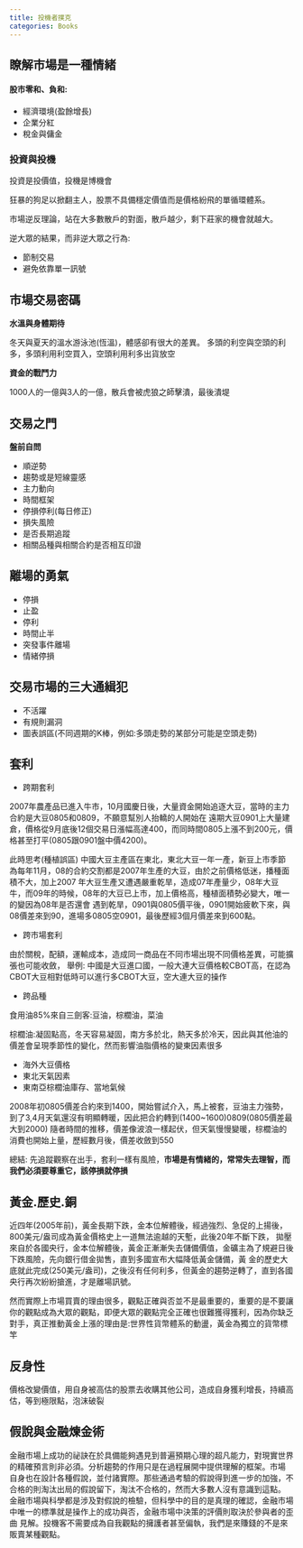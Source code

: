 ```yaml
---
title: 投機者撲克
categories: Books
---
```



## 瞭解市場是一種情緒

#### 股市零和、負和:
- 經濟環境(盈餘增長)
- 企業分紅
- 稅金與傭金

### 投資與投機
投資是投價值，投機是博機會

狂暴的狗足以掀翻主人，股票不具備穩定價值而是價格紛飛的單循環體系。

市場逆反理論，站在大多數散戶的對面，散戶越少，剩下莊家的機會就越大。

逆大眾的結果，而非逆大眾之行為:
- 節制交易
- 避免依靠單一訊號


## 市場交易密碼

**水溫與身體期待**

冬天與夏天的溫水游泳池(恆溫)，體感卻有很大的差異。
多頭的利空與空頭的利多，多頭利用利空買入，空頭利用利多出貨放空


**資金的戰鬥力**

1000人的一億與3人的一億，散兵會被虎狼之師擊潰，最後潰堤


## 交易之門

**盤前自問**

- 順逆勢
- 趨勢或是短線靈感
- 主力動向
- 時間框架
- 停損停利(每日修正)
- 損失風險
- 是否長期追蹤
- 相關品種與相關合約是否相互印證

## 離場的勇氣

- 停損
- 止盈
- 停利
- 時間止半
- 突發事件離場
- 情緒停損


## 交易市場的三大通緝犯

- 不活躍
- 有規則漏洞
- 圖表誤區(不同週期的K棒，例如:多頭走勢的某部分可能是空頭走勢)

## 套利

- 跨期套利

2007年農產品已進入牛市，10月國慶日後，大量資金開始追逐大豆，當時的主力合約是大豆0805和0809，不願意幫別人抬轎的人開始在
遠期大豆0901上大量建倉，價格從9月底後12個交易日漲幅高達400，而同時間0805上漲不到200元，價格甚至打平(0805跟0901盤中價4200)。

此時思考(種植誤區)
中國大豆主產區在東北，東北大豆一年一產，新豆上市季節為每年11月，08的合約交割都是2007年生產的大豆，由於之前價格低迷，播種面積不大，加上2007
年大豆生產又遭遇嚴重乾旱，造成07年產量少，08年大豆牛，而09年的時候，08年的大豆已上市，加上價格高，種植面積勢必變大，唯一的變因為08年是否還會
遇到乾旱，0901與0805價平後，0901開始疲軟下來，與08價差來到90，進場多0805空0901，最後歷經3個月價差來到600點。

- 跨市場套利

由於關稅，配額，運輸成本，造成同一商品在不同市場出現不同價格差異，可能擴張也可能收斂，
舉例:
中國是大豆進口國，一般大連大豆價格較CBOT高，在認為CBOT大豆相對低時可以進行多CBOT大豆，空大連大豆的操作


- 跨品種

食用油85%來自三劍客:豆油，棕櫚油，菜油

棕櫚油:凝固點高，冬天容易凝固，南方多於北，熱天多於冷天，因此與其他油的價差會呈現季節性的變化，然而影響油脂價格的變東因素很多
- 海外大豆價格
- 東北天氣因素
- 東南亞棕櫚油庫存、當地氣候

2008年初0805價差合約來到1400，開始嘗試介入，馬上被套，豆油主力強勢，到了3,4月天氣還沒有明顯轉暖，因此把合約轉到(1400~1600)0809(0805價差最大到2000)
隨者時間的推移，價差像波浪一樣起伏，但天氣慢慢變暖，棕櫚油的消費也開始上量，歷經數月後，價差收斂到550


總結: 先追蹤觀察在出手，套利一樣有風險，**市場是有情緒的，常常失去理智，而我們必須要尊重它，該停損就停損**

## 黃金.歷史.銅


近四年(2005年前)，黃金長期下跌，金本位解體後，經過強烈、急促的上揚後，800美元/盎司成為黃金價格史上一道無法逾越的天塹，此後20年不斷下跌，
拋壓來自於各國央行，金本位解體後，黃金正漸漸失去儲備價值，金礦主為了規避日後下跌風險，先向銀行借金拋售，直到多國宣布大幅降低黃金儲備，黃
金的歷史大底就此完成(250美元/盎司)，之後沒有任何利多，但黃金的趨勢逆轉了，直到各國央行再次紛紛搶進，才是離場訊號。


然而實際上市場買賣的理由很多，觀點正確與否並不是最重要的，重要的是不要讓你的觀點成為大眾的觀點，即便大眾的觀點完全正確也很難獲得獲利，因為你缺乏
對手，真正推動黃金上漲的理由是:世界性貨幣體系的動盪，黃金為獨立的貨幣標竿

## 反身性

價格改變價值，用自身被高估的股票去收購其他公司，造成自身獲利增長，持續高估，等到極限點，泡沫破裂

## 假說與金融煉金術


金融市場上成功的祕訣在於具備能夠遇見到普遍預期心理的超凡能力，對現實世界的精確預言則非必須。分析趨勢的作用只是在過程展開中提供理解的框架。市場
自身也在設計各種假說，並付諸實際。那些通過考驗的假說得到進一步的加強，不合格的則淘汰出局的假說留下，淘汰不合格的，然而大多數人沒有意識到這點。
金融市場與科學都是涉及對假說的檢驗，但科學中的目的是真理的確認，金融市場中唯一的標準就是操作上的成功與否，金融市場中決策的評價則取決於參與者的歪曲
見解。投機客不需要成為自我觀點的擁護者甚至偏執，我們是來賺錢的不是來販賣某種觀點。
